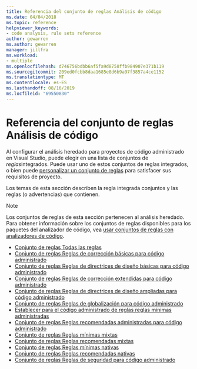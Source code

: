 ```yaml
---
title: Referencia del conjunto de reglas Análisis de código
ms.date: 04/04/2018
ms.topic: reference
helpviewer_keywords:
- code analysis, rule sets reference
author: gewarren
ms.author: gewarren
manager: jillfra
ms.workload:
- multiple
ms.openlocfilehash: d746756bdbb6af5fa9d8758ffb984907e371b119
ms.sourcegitcommit: 209ed0fcbb8daa1685e8d6b9a97f3857a4ce1152
ms.translationtype: MT
ms.contentlocale: es-ES
ms.lasthandoff: 08/16/2019
ms.locfileid: "69550830"
---
```

# <a name="code-analysis-rule-set-reference"></a>Referencia del conjunto de reglas Análisis de código

Al configurar el análisis heredado para proyectos de código administrado en Visual Studio, puede elegir en una lista de conjuntos de *reglas*integrados. Puede usar uno de estos conjuntos de reglas integrados, o bien puede [personalizar un conjunto de reglas](../code-quality/how-to-create-a-custom-rule-set.md) para satisfacer sus requisitos de proyecto.

Los temas de esta sección describen la regla integrada conjuntos y las reglas (o advertencias) que contienen.

> [!NOTE]
> Los conjuntos de reglas de esta sección pertenecen al análisis heredado. Para obtener información sobre los conjuntos de reglas disponibles para los paquetes del analizador de código, vea [usar conjuntos de reglas con analizadores de código](analyzer-rule-sets.md).

- [Conjunto de reglas Todas las reglas](all-rules-rule-set.md)
- [Conjunto de reglas Reglas de corrección básicas para código administrado](basic-correctness-rules-rule-set-for-managed-code.md)
- [Conjunto de reglas Reglas de directrices de diseño básicas para código administrado](basic-design-guideline-rules-rule-set-for-managed-code.md)
- [Conjunto de reglas Reglas de corrección extendidas para código administrado](extended-correctness-rules-rule-set-for-managed-code.md)
- [Conjunto de reglas Reglas de directrices de diseño ampliadas para código administrado](extended-design-guidelines-rules-rule-set-for-managed-code.md)
- [Conjunto de reglas Reglas de globalización para código administrado](globalization-rules-rule-set-for-managed-code.md)
- [Establecer para el código administrado de reglas reglas mínimas administradas](managed-minimum-rules-rule-set-for-managed-code.md)
- [Conjunto de reglas Reglas recomendadas administradas para código administrado](managed-recommended-rules-rule-set-for-managed-code.md)
- [Conjunto de reglas Reglas mínimas mixtas](mixed-minimum-rules-rule-set.md)
- [Conjunto de reglas Reglas recomendadas mixtas](mixed-recommended-rules-rule-set.md)
- [Conjunto de reglas Reglas mínimas nativas](native-minimum-rules-rule-set.md)
- [Conjunto de reglas Reglas recomendadas nativas](native-recommended-rules-rule-set.md)
- [Conjunto de reglas Reglas de seguridad para código administrado](security-rules-rule-set-for-managed-code.md)
